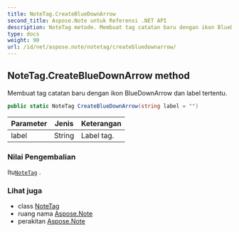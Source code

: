 ```yaml
---
title: NoteTag.CreateBlueDownArrow
second_title: Aspose.Note untuk Referensi .NET API
description: NoteTag metode. Membuat tag catatan baru dengan ikon BlueDownArrow dan label tertentu.
type: docs
weight: 90
url: /id/net/aspose.note/notetag/createbluedownarrow/
---
```

## NoteTag.CreateBlueDownArrow method

Membuat tag catatan baru dengan ikon BlueDownArrow dan label tertentu.

```csharp
public static NoteTag CreateBlueDownArrow(string label = "")
```

| Parameter | Jenis | Keterangan |
| --- | --- | --- |
| label | String | Label tag. |

### Nilai Pengembalian

Itu[`NoteTag`](../) .

### Lihat juga

* class [NoteTag](../)
* ruang nama [Aspose.Note](../../notetag/)
* perakitan [Aspose.Note](../../../)


